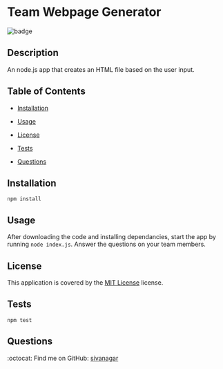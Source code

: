 # Team Webpage Generator
![badge](https://img.shields.io/badge/license-MIT-brightgreen)

## Description  <br /> 
An node.js app that creates an HTML file based on the user input.


## Table of Contents

* [Installation](#installation)
* [Usage](#usage)
* [License](#license)

* [Tests](#Tests)
* [Questions](#Questions)


## Installation <br />
`npm install`

## Usage <br />
After downloading the code and installing dependancies, start the app by running
 `node index.js`. 
 Answer the questions on your team members.

## License

This application is covered by the [MIT License](https://choosealicense.com/licenses/mit/) license. 




## Tests <br />
`npm test`


## Questions

:octocat: Find me on GitHub: [sivanagar](https://github.com/sivanagar) 

